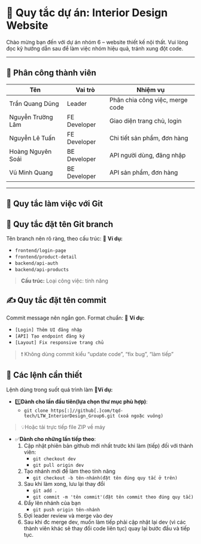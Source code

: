 # 🤝 Quy tắc dự án: Interior Design Website

Chào mừng bạn đến với dự án nhóm 6 – website thiết kế nội thất. Vui lòng đọc kỹ hướng dẫn sau để làm việc nhóm hiệu quả, tránh xung đột code.

---

## 👥 Phân công thành viên

| Tên                 | Vai trò       | Nhiệm vụ                       |
|---------------------|----------------|--------------------------------|
| Trần Quang Dũng     | Leader         | Phân chia công việc, merge code |
| Nguyễn Trường Lâm        | FE Developer   | Giao diện trang chủ, login     |
| Nguyễn Lê Tuấn          | FE Developer   | Chi tiết sản phẩm, đơn hàng |
| Hoàng Nguyên Soái           | BE Developer   | API người dùng, đăng nhập      |
| Vũ Minh Quang        | BE Developer   | API sản phẩm, đơn hàng   |

---

## 🌿 Quy tắc làm việc với Git

## 🌳 Quy tắc đặt tên Git branch
Tên branch nên rõ ràng, theo cấu trúc:
📌 **Ví dụ:**
- `frontend/login-page`
- `frontend/product-detail`
- `backend/api-auth`
- `backend/api-products`
> **Cấu trúc:** Loại công việc: tính năng

## ✍️ Quy tắc đặt tên commit
Commit message nên ngắn gọn. Format chuẩn:
📌 **Ví dụ:**
- `[Login] Thêm UI đăng nhập`
- `[API] Tạo endpoint đăng ký`
- `[Layout] Fix responsive trang chủ`

> ❗ Không dùng commit kiểu “update code”, “fix bug”, “làm tiếp”

## 🔑 Các lệnh cần thiết
Lệnh dùng trong suốt quá trình làm
📌**Ví dụ:**
- 1️⃣**Dành cho lần đầu tiên(lựa chọn thư mục phù hợp)**:
  - `git clone https[:]//github[.]com/tqd-tech/LTW_InteriorDesign_Group6.git (xoá ngoặc vuông)`
> 💡Hoặc tải trực tiếp file ZIP về máy
- ✅**Dành cho những lần tiếp theo**:
  1. Cập nhật phiên bản github mới nhất trước khi làm (tiếp) đối với thành viên:
     - `git checkout dev`
     - `git pull origin dev`
  2. Tạo nhánh mới để làm theo tính năng    
     - `git checkout -b tên-nhánh(đặt tên đúng quy tắc ở trên)`
  3. Sau khi làm xong, lưu lại thay đổi
     - `git add .`
     - `git commit -m 'tên commit'(đặt tên commit theo đúng quy tắc) `
  4. Đẩy lên nhánh của bạn
     - `git push origin tên-nhánh`
  5. Đợi leader review và merge vào dev
  6. Sau khi đc merge dev, muốn làm tiếp phải cập nhật lại dev (vì các thành viên khác sẽ thay đổi code liên tục) quay lại bước đầu và tiếp tục.
    
